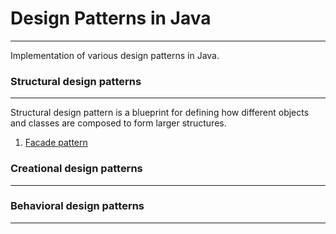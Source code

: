 # Design Patterns in Java
---
Implementation of various design patterns in Java.
### Structural design patterns
---
Structural design pattern is a blueprint for defining how different objects and classes are composed to form larger structures.
1. [Facade pattern](Facade/)

### Creational design patterns
---

### Behavioral design patterns
----
